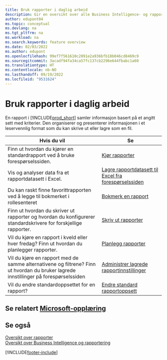 ```yaml
---
title: Bruk rapporter i daglig arbeid
description: Gir en oversikt over alle Business Intelligence- og rapporteringsfunksjonene som støttes i Business Central-produktet.
author: edupont04
ms.topic: conceptual
ms.devlang: na
ms.tgt_pltfrm: na
ms.workload: na
ms.search.keywords: feature overview
ms.date: 02/03/2022
ms.author: edupont
ms.openlocfilehash: 99ef7f561610c2891e2a936bfb18b046cd8469c9
ms.sourcegitcommit: 3acadf94fa34ca57fc137cb2296e644fbabc1a60
ms.translationtype: HT
ms.contentlocale: nb-NO
ms.lasthandoff: 09/19/2022
ms.locfileid: "9531624"
---
```

# <a name="use-reports-in-daily-work"></a>Bruk rapporter i daglig arbeid

En rapport i [!INCLUDE[prod_short](includes/prod_short.md)] samler informasjon basert på et angitt sett med kriterier. Den organiserer og presenterer informasjonen i et leservennlig format som du kan skrive ut eller lagre som en fil.  

| Hvis du vil | Se |
| --- | --- |
| Finn ut hvordan du kjører en standardrapport ved å bruke forespørselssiden. | [Kjør rapporter](ui-work-report.md) |
| Vis og analyser data fra et rapportdatasett i Excel. | [Lagre rapportdatasett til Excel fra forespørselssiden](/dynamics365-release-plan/2021wave1/smb/dynamics365-business-central/save-report-dataset-excel-request-page) |
| Du kan raskt finne favorittrapporten ved å legge til bokmerket i rollesenteret | [Bokmerk en rapport](ui-bookmarks.md) |
| Finn ut hvordan du skriver ut rapporter og hvordan du konfigurerer standardskrivere for forskjellige rapporter. | [Skriv ut rapporter](ui-specify-printer-selection-reports.md#default) |
| Vil du kjøre en rapport i kveld eller hver fredag? Finn ut hvordan du planlegger rapporter. | [Planlegg rapporter](ui-work-report.md#ScheduleReport) |
| Vil du kjøre en rapport med de samme alternativene og filtrene? Finn ut hvordan du bruker lagrede innstillinger på forespørselssiden | [Administrer lagrede rapportinnstillinger](reports-saving-reusing-settings.md)|
| Vil du endre standardoppsettet for en rapport? | [Endre standard rapportoppsett](ui-how-change-layout-currently-used-report.md) |

## <a name="see-related-microsoft-training"></a>Se relatert [Microsoft-opplæring](/training/paths/setup-reporting-dynamics-365-business-central/)

## <a name="see-also"></a>Se også

[Oversikt over rapporter](reports-available-reports.md)  
[Oversikt over Business Intelligence og rapportering](ui-work-report.md)


[!INCLUDE[footer-include](includes/footer-banner.md)]
